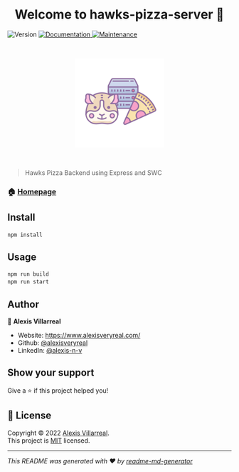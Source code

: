 <h1 align="center">Welcome to hawks-pizza-server 👋</h1>
<p>
  <img alt="Version" src="https://img.shields.io/badge/version-1.0.0-blue.svg?cacheSeconds=2592000" />
  <a href="https://github.com/alexisveryreal/hawks-pizza-server#readme" target="_blank">
    <img alt="Documentation" src="https://img.shields.io/badge/documentation-yes-brightgreen.svg" />
  </a>
  <a href="https://github.com/alexisveryreal/hawks-pizza-server/graphs/commit-activity" target="_blank">
    <img alt="Maintenance" src="https://img.shields.io/badge/Maintained%3F-yes-green.svg" />
  </a>
</p>

<br>
<p align="center">
  <a href="https://github.com/alexisveryreal"><img width="200" src="./images/logo.png" alt="Hawks Pizza Server Logo"></a>
</p>
<br>


> Hawks Pizza Backend using Express and SWC

### 🏠 [Homepage](https://github.com/alexisveryreal/hawks-pizza-server#readme)

## Install

```sh
npm install
```

## Usage

```sh
npm run build
npm run start
```

## Author

👤 **Alexis Villarreal**

* Website: https://www.alexisveryreal.com/
* Github: [@alexisveryreal](https://github.com/alexisveryreal)
* LinkedIn: [@alexis-n-v](https://linkedin.com/in/alexis-n-v)


## Show your support

Give a ⭐️ if this project helped you!

## 📝 License

Copyright © 2022 [Alexis Villarreal](https://github.com/alexisveryreal).<br />
This project is [MIT](https://github.com/alexisveryreal/hawks-pizza-server/blob/main/LICENSE) licensed.

***
_This README was generated with ❤️ by [readme-md-generator](https://github.com/kefranabg/readme-md-generator)_
